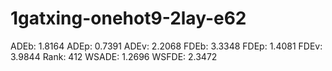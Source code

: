 # 1gatxing-onehot9-2lay-e62

ADEb: 1.8164
ADEp: 0.7391
ADEv: 2.2068
FDEb: 3.3348
FDEp: 1.4081
FDEv: 3.9844
Rank: 412
WSADE: 1.2696
WSFDE: 2.3472
